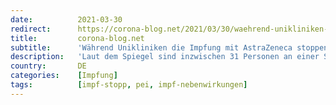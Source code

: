 ```yaml
---
date:          2021-03-30
redirect:      https://corona-blog.net/2021/03/30/waehrend-unikliniken-die-impfung-mit-astrazeneca-stoppen-schweigt-das-paul-ehrlich-institut/
title:         corona-blog.net
subtitle:      'Während Unikliniken die Impfung mit AstraZeneca stoppen, schweigt das Paul-Ehrlich-Institut'
description:   'Laut dem Spiegel sind inzwischen 31 Personen an einer Sinusvenenthrombose erkrankt. Doch das Bundesinstitut schweigt!'
country:       DE
categories:    [Impfung]
tags:          [impf-stopp, pei, impf-nebenwirkungen]
---
```


